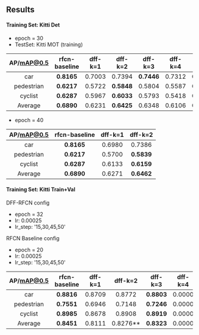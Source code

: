 ## Results
#### Training Set: Kitti Det
- epoch = 30
- TestSet: Kitti MOT (training)

AP/mAP@0.5	|rfcn-baseline|dff-k=1  | dff-k=2 	 | dff-k=3    | dff-k=4 | dff-k=5  | dff-k=10
:---: 		| :---: 	  | :----: 	| :---:  	 |:----: 	  |:----:   |:----:    | :----:
car 		| **0.8165**  | 0.7003  | 0.7394  	 | 	**0.7446**|  0.7312 | 	0.7089 | 0.5904
pedestrian 	| **0.6217**  |  0.5722 | **0.5848** |  0.5804	  |  0.5587	| 	0.5212 | 0.3732
cyclist 	| **0.6287**  |  0.5967	| **0.6033** | 0.5793 	  |  0.5418	| 	0.4792 | 0.2069
Average		| **0.6890**  | 0.6231	| **0.6425** |  0.6348	  |  0.6106	| 	0.5698 | 0.3902

- epoch = 40

AP/mAP@0.5	|rfcn-baseline|dff-k=1  | dff-k=2 	 | 
:---: 		| :---: 	  | :----: 	| :---:  	 |
car 		| **0.8165**  | 0.6980  | 0.7386  	 |
pedestrian 	| **0.6217**  |  0.5700 | **0.5839** |
cyclist 	| **0.6287**  |  0.6133	| **0.6159** |
Average		| **0.6890**  | 0.6271	| **0.6462** |


#### Training Set: Kitti Train+Val

DFF-RFCN config

- epoch = 32
- lr: 0.00025
- lr_step: '15,30,45,50'

RFCN Baseline config

- epoch = 20
- lr: 0.00025
- lr_step: '15,30,45,50'

AP/mAP@0.5	|rfcn-baseline|dff-k=1  | dff-k=2 	 | dff-k=3    | dff-k=4 | dff-k=5  | dff-k=10
:---: 		| :---: 	  | :----: 	| :---:  	 |:----: 	  |:----:   |:----:    | :----:
car 		| **0.8816**  | 0.8709  | 0.8772  	 | 	**0.8803**|  0.0000 | 	0.0000 | 0.0000
pedestrian 	| **0.7551**  |  0.6946 |   0.7148   |  **0.7246**|  0.0000	| 	0.0000 | 0.0000
cyclist 	| **0.8985**  |  0.8678	|   0.8908   |  **0.8919**|  0.0000	| 	0.0000 | 0.0000
Average		| **0.8451**  | 0.8111	|   0.8276** |  **0.8323**|  0.0000	| 	0.0000 | 0.0000
